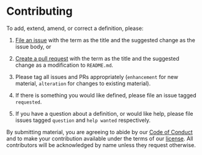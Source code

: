 # Contributing

To add, extend, amend, or correct a definition, please:

1.  [File an issue][issues] with the term as the title and the suggested change as the issue body,
    or

2.  [Create a pull request][pr] with the term as the title and the suggested change as a modification to `README.md`.

3.  Please tag all issues and PRs appropriately (`enhancement` for new material, `alteration` for changes to existing material).

4.  If there is something you would like defined, please file an issue tagged `requested`.

5.  If you have a question about a definition, or would like help, please file issues tagged `question` and `help wanted` respectively.

By submitting material, you are agreeing to abide by our [Code of Conduct](CONDUCT.md)
and to make your contribution available under the terms of our [license](LICENSE.md).
All contributors will be acknowledged by name unless they request otherwise.

[issues]: https://github.com/gvwilson/glossRy/issues
[pr]: https://github.com/gvwilson/glossRy/pulls
